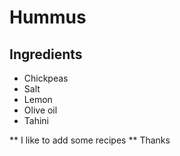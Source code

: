 # Hummus

## Ingredients

- Chickpeas
- Salt
- Lemon
- Olive oil
- Tahini

** I like to add some recipes
** Thanks 
